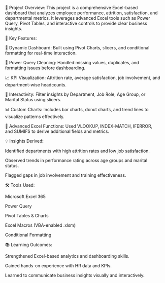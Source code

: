 🚀 Project Overview:
This project is a comprehensive Excel-based dashboard that analyzes employee performance, attrition, satisfaction, and departmental metrics. It leverages advanced Excel tools such as Power Query, Pivot Tables, and interactive controls to provide clear business insights.

🧠 Key Features:

📌 Dynamic Dashboard: Built using Pivot Charts, slicers, and conditional formatting for real-time interaction.

🧹 Power Query Cleaning: Handled missing values, duplicates, and formatting issues before dashboarding.

📈 KPI Visualization: Attrition rate, average satisfaction, job involvement, and department-wise headcounts.

🧩 Interactivity: Filter insights by Department, Job Role, Age Group, or Marital Status using slicers.

📊 Custom Charts: Includes bar charts, donut charts, and trend lines to visualize patterns effectively.

🧮 Advanced Excel Functions: Used VLOOKUP, INDEX-MATCH, IFERROR, and SUMIFS to derive additional fields and metrics.


💡 Insights Derived:

Identified departments with high attrition rates and low job satisfaction.

Observed trends in performance rating across age groups and marital status.

Flagged gaps in job involvement and training effectiveness.


🛠️ Tools Used:

Microsoft Excel 365

Power Query

Pivot Tables & Charts

Excel Macros (VBA-enabled .xlsm)

Conditional Formatting


📚 Learning Outcomes:

Strengthened Excel-based analytics and dashboarding skills.

Gained hands-on experience with HR data and KPIs.

Learned to communicate business insights visually and interactively.


